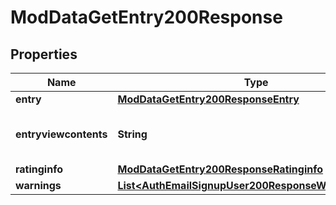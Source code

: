 

# ModDataGetEntry200Response


## Properties

| Name | Type | Description | Notes |
|------------ | ------------- | ------------- | -------------|
|**entry** | [**ModDataGetEntry200ResponseEntry**](ModDataGetEntry200ResponseEntry.md) |  |  |
|**entryviewcontents** | **String** | The entry as is rendered in the site. |  [optional] |
|**ratinginfo** | [**ModDataGetEntry200ResponseRatinginfo**](ModDataGetEntry200ResponseRatinginfo.md) |  |  [optional] |
|**warnings** | [**List&lt;AuthEmailSignupUser200ResponseWarningsInner&gt;**](AuthEmailSignupUser200ResponseWarningsInner.md) |  |  [optional] |




